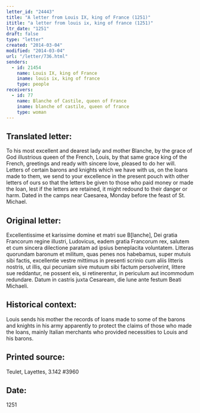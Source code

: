 ```yaml
---
letter_id: "24443"
title: "A letter from Louis IX, king of France (1251)"
ititle: "a letter from louis ix, king of france (1251)"
ltr_date: "1251"
draft: false
type: "letter"
created: "2014-03-04"
modified: "2014-03-04"
url: "/letter/736.html"
senders:
  - id: 21454
    name: Louis IX, king of France
    iname: louis ix, king of france
    type: people
receivers:
  - id: 77
    name: Blanche of Castile, queen of France
    iname: blanche of castile, queen of france
    type: woman
---
```

<h2> Translated letter:</h2>To his most excellent and dearest lady and mother Blanche, by the grace of God illustrious queen of the French, Louis, by that same grace king of the French, greetings and ready with sincere love, pleased to do her will.
Letters of certain barons and knights which we have with us, on the loans made to them, we send to your excellence in the present pouch with other letters of ours so that the letters be given to those who paid money or made the loan, lest if the letters are retained, it might redound to their danger or harm.
Dated in the camps near Caesarea, Monday before the feast of St. Michael.
<h2 class="mt-4"> Original letter:</h2>Excellentissime et karissime domine et matri sue B[lanche], Dei gratia Francorum regine illustri, Ludovicus, eadem gratia Francorum rex, salutem et cum sincera dilectione paratam ad ipsius beneplacita voluntatem.
Litteras quorundam baronum et militum, quas penes nos habebamus, super mutuis sibi factis, excellentie vestre mittimus in presenti scrinio cum aliis litteris nostris, ut illis, qui pecuniam sive mutuum sibi factum persolverint, littere sue reddantur, ne possent eis, si retinerentur, in periculum aut incommodum redundare.
Datum in castris juxta Cesaream, die lune ante festum Beati Michaeli.
<h2 class="mt-4"> Historical context:</h2>Louis sends his mother the records of loans made to some of the barons and knights in his army apparently to protect the claims of those who made the loans, mainly Italian merchants who provided necessities to Louis and his barons.
<h2 class="mt-4"> Printed source:</h2>Teulet, Layettes, 3.142 #3960
<h2 class="mt-4"> Date:</h2>1251
